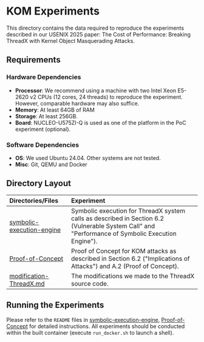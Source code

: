 # KOM Experiments

This directory contains the data required to reproduce the experiments described in our USENIX 2025 paper: The Cost of Performance: Breaking ThreadX with Kernel Object Masquerading Attacks.


## Requirements
### Hardware Dependencies
* **Processor**: We recommend using a machine with two Intel Xeon E5-2620 v2 CPUs (12 cores, 24 threads) to reproduce the experiment. However, comparable hardware may also suffice.
* **Memory**: At least 64GB of RAM
* **Storage**: At least 256GB.
* **Board**: NUCLEO-U575ZI-Q is used as one of the platform in the PoC experiment (optional).
### Software Dependencies
* **OS**: We used Ubuntu 24.04. Other systems are not tested.
* **Misc**: Git, QEMU and Docker

## Directory Layout
| Directories/Files                                        | Experiment                                                   |
| :------------------------------------------------------- | :----------------------------------------------------------- |
| [symbolic-execution-engine](./symbolic-execution-engine) | Symbolic execution for ThreadX system calls as described in Section 6.2 (Vulnerable System Call" and "Performance of Symbolic Execution Engine"). |
| [Proof-of-Concept](./Proof-of-Concept)                   | Proof of Concept for KOM attacks as described in Section 6.2 ("Implications of Attacks") and A.2 (Proof of Concept). |
| [modification-ThreadX.md](./modification-ThreadX.md)     | The modifications we made to the ThreadX source code.        |

## Running the Experiments
Please refer to the `README` files in [symbolic-execution-engine](./symbolic-execution-engine), [Proof-of-Concept](./Proof-of-Concept) for detailed instructions. All experiments should be conducted within the built container (execute `run_docker.sh` to launch a shell).

<!-- ## (TODO)Badges
<p float="left">
<img src="./assets/usenixbadges-available.svg" width="15%">
<img src="./assets/usenixbadges-functional.svg" width="15%">
<img src="./assets/usenixbadges-reproduced.svg" width="15%">
</p> -->